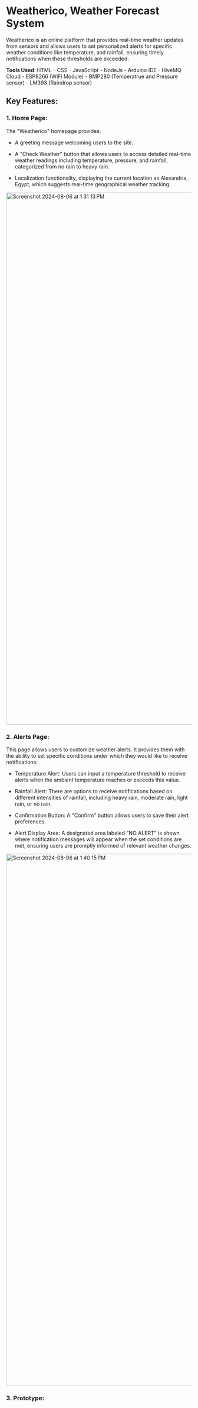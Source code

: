 # Weatherico, Weather Forecast System

Weatherico is an online platform that provides real-time weather updates from sensors and allows users to set personalized alerts for specific weather conditions like temperature, and rainfall, ensuring timely notifications when these thresholds are exceeded.

**Tools Used**:
HTML - CSS - JavaScript - NodeJs - Arduino IDE - HiveMQ Cloud - ESP8266 (WiFi Module) - BMP280 (Temperatrue and Pressure sensor) - LM393 (Raindrop sensor)

## Key Features:

### 1. Home Page:

The "Weatherico" homepage provides:

- A greeting message welcoming users to the site.
  
- A "Check Weather" button that allows users to access detailed real-time weather readings including temperature, pressure, and rainfall, categorized from no rain to heavy rain.
  
- Localization functionality, displaying the current location as Alexandria, Egypt, which suggests real-time geographical weather tracking.

<img width="1440" alt="Screenshot 2024-08-06 at 1 31 13 PM" src="https://github.com/user-attachments/assets/6d76bbd6-6944-44a9-bc1e-498f19dcc424">

### 2. Alerts Page:

This page allows users to customize weather alerts. It provides them with the ability to set specific conditions under which they would like to receive notifications:

- Temperature Alert: Users can input a temperature threshold to receive alerts when the ambient temperature reaches or exceeds this value.
  
- Rainfall Alert: There are options to receive notifications based on different intensities of rainfall, including heavy rain, moderate rain, light rain, or no rain.
  
- Confirmation Button: A "Confirm" button allows users to save their alert preferences.

- Alert Display Area: A designated area labeled "NO ALERT" is shown where notification messages will appear when the set conditions are met, ensuring users are promptly informed of 
  relevant weather changes.
  
<img width="1440" alt="Screenshot 2024-08-06 at 1 40 15 PM" src="https://github.com/user-attachments/assets/87cf34f9-8f17-40fa-8498-c9b2236eaa09">


### 3. Prototype:

  
